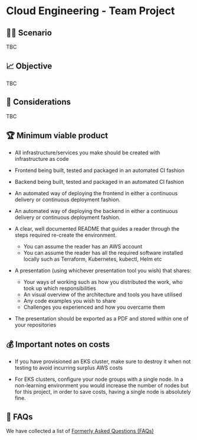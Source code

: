 # Cloud Engineering - Team Project

## 👩‍💻 Scenario

TBC

## 📈 Objective

TBC

## 🤔 Considerations

TBC

## 🏆 Minimum viable product

* All infrastructure/services you make should be created with infrastructure as code

* Frontend being built, tested and packaged in an automated CI fashion

* Backend being built, tested and packaged in an automated CI fashion

* An automated way of deploying the frontend in either a continuous delivery or continuous deployment fashion.

* An automated way of deploying the backend in either a continuous delivery or continuous deployment fashion.

* A clear, well documented README that guides a reader through the steps required re-create the environment.
    - You can assume the reader has an AWS account
    - You can assume the reader has all the required software installed locally such as Terraform, Kubernetes, kubectl, Helm etc

* A presentation (using whichever presentation tool you wish) that shares:
    - Your ways of working such as how you distributed the work, who took up which responsibilities
    - An visual overview of the architecture and tools you have utilised
    - Any code examples you wish to share
    - Challenges you experienced and how you overcame them

* The presentation should be exported as a PDF and stored within one of your repositories


## 💰 Important notes on costs

* If you have provisioned an EKS cluster, make sure to destroy it when not testing to avoid incurring surplus AWS costs

* For EKS clusters, configure your node groups with a single node. In a non-learning environment you would increase the number of nodes but for this project, in order to save costs, having a single node is absolutely fine.

## 🤔 FAQs

We have collected a list of [Formerly Asked Questions (FAQs)](./FAQS.md)